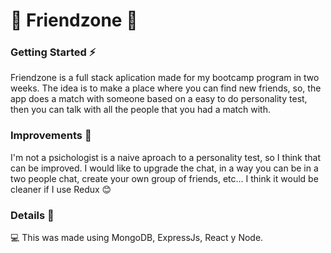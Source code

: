 # :rainbow: Friendzone :rainbow:

### Getting Started :zap:
Friendzone is a full stack aplication made for my bootcamp program in two weeks.
The idea is to make a place where you can find new friends, so, the app does a match with someone based on a easy to do personality test, then 
you can talk with all the people that you had a match with.

### Improvements :paperclip:
I'm not a psichologist is a naive aproach to a personality test, so I think that can be improved.
I would like to upgrade the chat, in a way you can be in a two people chat, create your own group of friends, etc...
I think it would be cleaner if I use Redux :blush:

### Details :pushpin:
:computer: This was made using MongoDB, ExpressJs, React y Node.
